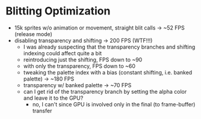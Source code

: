 # Blitting Optimization

* 15k sprites w/o animation or movement, straight blit calls -> ~52 FPS (release mode)
* disabling transparency and shifting -> 200 FPS (WTF!!!)
  * I was already suspecting that the transparency branches and shifting indexing could affect quite a bit
  * reintroducing just the shifting, FPS down to ~90
  * with only the transparency, FPS down to ~60
  * tweaking the palette index with a bias (constant shifting, i.e. banked palette) -> ~180 FPS
  * transparency w/ banked palette -> ~70 FPS
  * can I get rid of the transparency branch by setting the alpha color and leave it to the GPU?
    * no, I can't since GPU is involved only in the final (to frame-buffer) transfer
